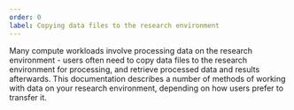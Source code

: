 ```yaml
---
order: 0
label: Copying data files to the research environment
---
```


Many compute workloads involve processing data on the research environment - users often need to copy data files to the research environment for processing, and retrieve processed data and results afterwards. This documentation describes a number of methods of working with data on your research environment, depending on how users prefer to transfer it.



